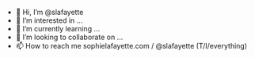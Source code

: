 - 👋 Hi, I’m @slafayette
- 👀 I’m interested in ...
- 🌱 I’m currently learning ...
- 💞️ I’m looking to collaborate on ...
- 📫 How to reach me sophielafayette.com / @slafayette (T/I/everything)

<!---
slafayette/slafayette is a ✨ special ✨ repository because its `README.md` (this file) appears on your GitHub profile.
You can click the Preview link to take a look at your changes.
--->
